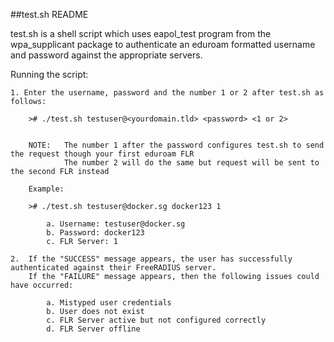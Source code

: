 ##test.sh README

test.sh is a shell script which uses eapol_test program from the wpa_supplicant package to authenticate an eduroam formatted username and password against the appropriate servers.

Running the script:

    1. Enter the username, password and the number 1 or 2 after test.sh as follows:
    
        ># ./test.sh testuser@<yourdomain.tld> <password> <1 or 2>
    
    
        NOTE:   The number 1 after the password configures test.sh to send the request though your first eduroam FLR
                The number 2 will do the same but request will be sent to the second FLR instead
    
        Example:
    
        ># ./test.sh testuser@docker.sg docker123 1
    
            a. Username: testuser@docker.sg
            b. Password: docker123
            c. FLR Server: 1
    
    2.  If the "SUCCESS" message appears, the user has successfully authenticated against their FreeRADIUS server.
        If the "FAILURE" message appears, then the following issues could have occurred:
    
            a. Mistyped user credentials
            b. User does not exist
            c. FLR Server active but not configured correctly
            d. FLR Server offline       
